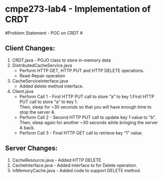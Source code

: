 cmpe273-lab4 - Implementation of CRDT
============  

#Problem Statement - POC on CRDT #
  
## Client Changes: ##
1. CRDT.java - POJO class to store in-memory data  
2. DistributedCacheService.java   
     - Perform HTTP GET, HTTP PUT and HTTP DELETE operations.  
     - Read-Repair operation  
3. CacheServiceInterface.java   
     - Added delete method interface.  
4. Client.java   
     - Perform Call 1 - First HTTP PUT call to store “a” to key 1.First HTTP PUT call to store “a” to key 1.  
                        Then, sleep for ~30 seconds so that you will have enough time to stop the server A.  
     - Perform Call 2 - Second HTTP PUT call to update key 1 value to “b”.  
                        Then, sleep again for another ~30 seconds while bringing the server A back.  
     - Perform Call 3 - Final HTTP GET call to retrieve key “1” value.       


## Server Changes: ##  
1. CacheResource.java - Added HTTP DELETE   
2. CacheInterface.java - Added interface to for Delete operation.  
3. InMemoryCache.java - Added code to support DELETE method.  
  
